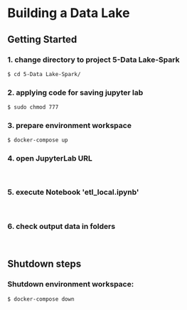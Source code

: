 # Building a Data Lake

## Getting Started


### 1. change directory to project 5-Data Lake-Spark
```sh
$ cd 5-Data Lake-Spark/
```

### 2. applying code for saving jupyter lab
```sh
$ sudo chmod 777
```

### 3. prepare environment workspace
```sh
$ docker-compose up
```

### 4. open JupyterLab URL
<br>

### 5. execute Notebook 'etl_local.ipynb'
<br>

### 6. check output data in folders
<br>

## Shutdown steps

### Shutdown environment workspace:
```sh
$ docker-compose down
```